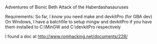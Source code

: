 Adventures of Bionic Beth
Attack of the Haberdashasauruses

Requirements:
So far, I know you need make and devkitPro (for GBA dev)
On Windows, I have a batchfile to setup mingw and devkitPro if you have them installed to C:\MinGW and C:\devkitPro respectively

I found a doc at http://www.romhacking.net/documents/228/